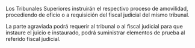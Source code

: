 Los Tribunales Superiores instruirán el respectivo proceso de amovilidad, procediendo de oficio o a requisición del fiscal judicial del mismo tribunal.

La parte agraviada podrá requerir al tribunal o al fiscal judicial para que instaure el juicio e instaurado, podrá suministrar elementos de prueba al referido fiscal judicial.

